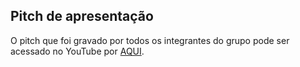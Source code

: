 ## Pitch de apresentação

O pitch que foi gravado por todos os integrantes do grupo pode ser acessado no YouTube por [AQUI](https://youtu.be/_SvpPe6cSuI?si=o6pDYyG0S3cr7xan).
